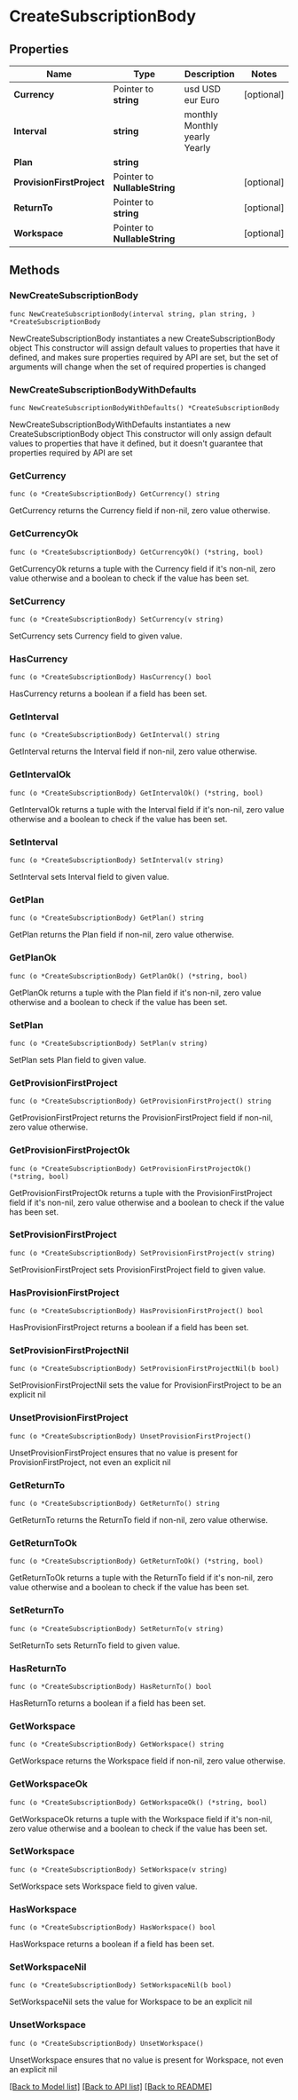 # CreateSubscriptionBody

## Properties

Name | Type | Description | Notes
------------ | ------------- | ------------- | -------------
**Currency** | Pointer to **string** |  usd USD eur Euro | [optional] 
**Interval** | **string** |  monthly Monthly yearly Yearly | 
**Plan** | **string** |  | 
**ProvisionFirstProject** | Pointer to **NullableString** |  | [optional] 
**ReturnTo** | Pointer to **string** |  | [optional] 
**Workspace** | Pointer to **NullableString** |  | [optional] 

## Methods

### NewCreateSubscriptionBody

`func NewCreateSubscriptionBody(interval string, plan string, ) *CreateSubscriptionBody`

NewCreateSubscriptionBody instantiates a new CreateSubscriptionBody object
This constructor will assign default values to properties that have it defined,
and makes sure properties required by API are set, but the set of arguments
will change when the set of required properties is changed

### NewCreateSubscriptionBodyWithDefaults

`func NewCreateSubscriptionBodyWithDefaults() *CreateSubscriptionBody`

NewCreateSubscriptionBodyWithDefaults instantiates a new CreateSubscriptionBody object
This constructor will only assign default values to properties that have it defined,
but it doesn't guarantee that properties required by API are set

### GetCurrency

`func (o *CreateSubscriptionBody) GetCurrency() string`

GetCurrency returns the Currency field if non-nil, zero value otherwise.

### GetCurrencyOk

`func (o *CreateSubscriptionBody) GetCurrencyOk() (*string, bool)`

GetCurrencyOk returns a tuple with the Currency field if it's non-nil, zero value otherwise
and a boolean to check if the value has been set.

### SetCurrency

`func (o *CreateSubscriptionBody) SetCurrency(v string)`

SetCurrency sets Currency field to given value.

### HasCurrency

`func (o *CreateSubscriptionBody) HasCurrency() bool`

HasCurrency returns a boolean if a field has been set.

### GetInterval

`func (o *CreateSubscriptionBody) GetInterval() string`

GetInterval returns the Interval field if non-nil, zero value otherwise.

### GetIntervalOk

`func (o *CreateSubscriptionBody) GetIntervalOk() (*string, bool)`

GetIntervalOk returns a tuple with the Interval field if it's non-nil, zero value otherwise
and a boolean to check if the value has been set.

### SetInterval

`func (o *CreateSubscriptionBody) SetInterval(v string)`

SetInterval sets Interval field to given value.


### GetPlan

`func (o *CreateSubscriptionBody) GetPlan() string`

GetPlan returns the Plan field if non-nil, zero value otherwise.

### GetPlanOk

`func (o *CreateSubscriptionBody) GetPlanOk() (*string, bool)`

GetPlanOk returns a tuple with the Plan field if it's non-nil, zero value otherwise
and a boolean to check if the value has been set.

### SetPlan

`func (o *CreateSubscriptionBody) SetPlan(v string)`

SetPlan sets Plan field to given value.


### GetProvisionFirstProject

`func (o *CreateSubscriptionBody) GetProvisionFirstProject() string`

GetProvisionFirstProject returns the ProvisionFirstProject field if non-nil, zero value otherwise.

### GetProvisionFirstProjectOk

`func (o *CreateSubscriptionBody) GetProvisionFirstProjectOk() (*string, bool)`

GetProvisionFirstProjectOk returns a tuple with the ProvisionFirstProject field if it's non-nil, zero value otherwise
and a boolean to check if the value has been set.

### SetProvisionFirstProject

`func (o *CreateSubscriptionBody) SetProvisionFirstProject(v string)`

SetProvisionFirstProject sets ProvisionFirstProject field to given value.

### HasProvisionFirstProject

`func (o *CreateSubscriptionBody) HasProvisionFirstProject() bool`

HasProvisionFirstProject returns a boolean if a field has been set.

### SetProvisionFirstProjectNil

`func (o *CreateSubscriptionBody) SetProvisionFirstProjectNil(b bool)`

 SetProvisionFirstProjectNil sets the value for ProvisionFirstProject to be an explicit nil

### UnsetProvisionFirstProject
`func (o *CreateSubscriptionBody) UnsetProvisionFirstProject()`

UnsetProvisionFirstProject ensures that no value is present for ProvisionFirstProject, not even an explicit nil
### GetReturnTo

`func (o *CreateSubscriptionBody) GetReturnTo() string`

GetReturnTo returns the ReturnTo field if non-nil, zero value otherwise.

### GetReturnToOk

`func (o *CreateSubscriptionBody) GetReturnToOk() (*string, bool)`

GetReturnToOk returns a tuple with the ReturnTo field if it's non-nil, zero value otherwise
and a boolean to check if the value has been set.

### SetReturnTo

`func (o *CreateSubscriptionBody) SetReturnTo(v string)`

SetReturnTo sets ReturnTo field to given value.

### HasReturnTo

`func (o *CreateSubscriptionBody) HasReturnTo() bool`

HasReturnTo returns a boolean if a field has been set.

### GetWorkspace

`func (o *CreateSubscriptionBody) GetWorkspace() string`

GetWorkspace returns the Workspace field if non-nil, zero value otherwise.

### GetWorkspaceOk

`func (o *CreateSubscriptionBody) GetWorkspaceOk() (*string, bool)`

GetWorkspaceOk returns a tuple with the Workspace field if it's non-nil, zero value otherwise
and a boolean to check if the value has been set.

### SetWorkspace

`func (o *CreateSubscriptionBody) SetWorkspace(v string)`

SetWorkspace sets Workspace field to given value.

### HasWorkspace

`func (o *CreateSubscriptionBody) HasWorkspace() bool`

HasWorkspace returns a boolean if a field has been set.

### SetWorkspaceNil

`func (o *CreateSubscriptionBody) SetWorkspaceNil(b bool)`

 SetWorkspaceNil sets the value for Workspace to be an explicit nil

### UnsetWorkspace
`func (o *CreateSubscriptionBody) UnsetWorkspace()`

UnsetWorkspace ensures that no value is present for Workspace, not even an explicit nil

[[Back to Model list]](../README.md#documentation-for-models) [[Back to API list]](../README.md#documentation-for-api-endpoints) [[Back to README]](../README.md)



